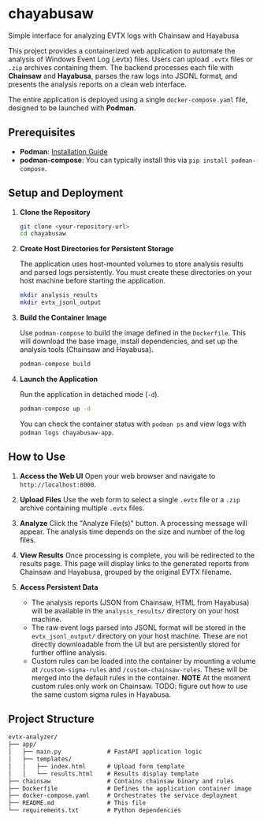 # chayabusaw
Simple interface for analyzing EVTX logs with Chainsaw and Hayabusa

This project provides a containerized web application to automate the analysis of Windows Event Log (.evtx) files. Users can upload `.evtx` files or `.zip` archives containing them. The backend processes each file with **Chainsaw** and **Hayabusa**, parses the raw logs into JSONL format, and presents the analysis reports on a clean web interface.

The entire application is deployed using a single `docker-compose.yaml` file, designed to be launched with **Podman**.

## Prerequisites

- **Podman**: [Installation Guide](https://podman.io/getting-started/installation)
- **podman-compose**: You can typically install this via `pip install podman-compose`.

## Setup and Deployment

1.  **Clone the Repository**

    ```sh
    git clone <your-repository-url>
    cd chayabusaw
    ```

2.  **Create Host Directories for Persistent Storage**

    The application uses host-mounted volumes to store analysis results and parsed logs persistently. You must create these directories on your host machine before starting the application.

    ```sh
    mkdir analysis_results
    mkdir evtx_jsonl_output
    ```

3.  **Build the Container Image**

    Use `podman-compose` to build the image defined in the `Dockerfile`. This will download the base image, install dependencies, and set up the analysis tools (Chainsaw and Hayabusa).

    ```sh
    podman-compose build
    ```

4.  **Launch the Application**

    Run the application in detached mode (`-d`).

    ```sh
    podman-compose up -d
    ```

    You can check the container status with `podman ps` and view logs with `podman logs chayabusaw-app`.

## How to Use

1.  **Access the Web UI**
    Open your web browser and navigate to `http://localhost:8000`.

2.  **Upload Files**
    Use the web form to select a single `.evtx` file or a `.zip` archive containing multiple `.evtx` files.

3.  **Analyze**
    Click the "Analyze File(s)" button. A processing message will appear. The analysis time depends on the size and number of the log files.

4.  **View Results**
    Once processing is complete, you will be redirected to the results page. This page will display links to the generated reports from Chainsaw and Hayabusa, grouped by the original EVTX filename.

5.  **Access Persistent Data**
    - The analysis reports (JSON from Chainsaw, HTML from Hayabusa) will be available in the `analysis_results/` directory on your host machine.
    - The raw event logs parsed into JSONL format will be stored in the `evtx_jsonl_output/` directory on your host machine. These are not directly downloadable from the UI but are persistently stored for further offline analysis.
    - Custom rules can be loaded into the container by mounting a volume at `/custom-sigma-rules` and `/custom-chainsaw-rules`. These will be merged into the default rules in the container.
    **NOTE** At the moment custom rules only work on Chainsaw. TODO: figure out how to use the same custom sigma rules in Hayabusa.

## Project Structure

```txt
evtx-analyzer/
├── app/
│   ├── main.py             # FastAPI application logic
│   ├── templates/
│   │   ├── index.html      # Upload form template
│   │   └── results.html    # Results display template
├── chainsaw                # Contains chainsaw binary and rules
├── Dockerfile              # Defines the application container image
├── docker-compose.yaml     # Orchestrates the service deployment
├── README.md               # This file
└── requirements.txt        # Python dependencies
```
